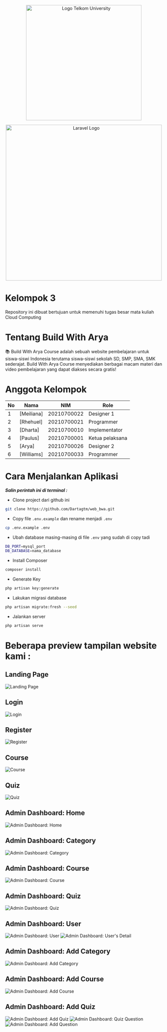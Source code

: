 <p align="center"><img src="https://telkomuniversity.ac.id/wp-content/uploads/2019/03/Logo-Telkom-University-png-3430x1174.png" width="370" alt="Logo Telkom University"></p>
<p align="center"><img src="https://raw.githubusercontent.com/laravel/art/master/logo-lockup/5%20SVG/2%20CMYK/1%20Full%20Color/laravel-logolockup-cmyk-red.svg" width="500" alt="Laravel Logo"></p>

# Kelompok 3

Repository ini dibuat bertujuan untuk memenuhi tugas besar mata kuliah Cloud Computing

# Tentang Build With Arya

📚 Build With Arya Course adalah sebuah website pembelajaran untuk siswa-siswi Indonesia terutama siswa-siswi sekolah SD, SMP, SMA, SMK sederajat. Build With Arya Course menyediakan berbagai macam materi dan video pembelajaran yang dapat diakses secara gratis!

# Anggota Kelompok

| No  | Nama                                                            | NIM        | Role            |
| --- | --------------------------------------------------------------- | ---------- | --------------- |
| 1   | [Meiliana]                                                      | 20210700022| Designer 1      |
| 2   | [Rhehuel]                                                       | 20210700021| Programmer      |
| 3   | [Dharta]                                                        | 20210700010| Implementator   |
| 4   | [Paulus]                                                        | 20210700001| Ketua pelaksana |
| 5   | [Arya]                                                          | 20210700026| Designer 2      |
| 6   | [Williams]                                                      | 20210700033| Programmer      |

# Cara Menjalankan Aplikasi

**_Salin perintah ini di terminal :_**

-   Clone project dari github ini

```bash
git clone https://github.com/Dartagtm/web_bwa.git
```

-   Copy file `.env.example` dan rename menjadi `.env`

```bash
cp .env.example .env
```

-   Ubah database masing-masing di file `.env` yang sudah di copy tadi

```bash
DB_PORT=mysql_port
DB_DATABASE=nama_database
```

-   Install Composer

```bash
composer install
```

-   Generate Key

```bash
php artisan key:generate
```

-   Lakukan migrasi database

```bash
php artisan migrate:fresh --seed
```

-   Jalankan server

```bash
php artisan serve
```

# Beberapa preview tampilan website kami :

## Landing Page

![Landing Page](https://raw.githubusercontent.com/SI-RPL-2023/SI4406_A_BidjiCourse/wisnu/public/img/screenshots/landing-page.png)

## Login

![Login](https://raw.githubusercontent.com/SI-RPL-2023/SI4406_A_BidjiCourse/wisnu/public/img/screenshots/login.png)

## Register

![Register](https://raw.githubusercontent.com/SI-RPL-2023/SI4406_A_BidjiCourse/wisnu/public/img/screenshots/register.png)

## Course

![Course](https://raw.githubusercontent.com/SI-RPL-2023/SI4406_A_BidjiCourse/wisnu/public/img/screenshots/course.png)

## Quiz

![Quiz](https://raw.githubusercontent.com/SI-RPL-2023/SI4406_A_BidjiCourse/wisnu/public/img/screenshots/quiz.png)

## Admin Dashboard: Home

![Admin Dashboard: Home](https://raw.githubusercontent.com/SI-RPL-2023/SI4406_A_BidjiCourse/wisnu/public/img/screenshots/admin-dashboard.png)

## Admin Dashboard: Category

![Admin Dashboard: Category](https://raw.githubusercontent.com/SI-RPL-2023/SI4406_A_BidjiCourse/wisnu/public/img/screenshots/categories-admin.png)

## Admin Dashboard: Course

![Admin Dashboard: Course](https://raw.githubusercontent.com/SI-RPL-2023/SI4406_A_BidjiCourse/wisnu/public/img/screenshots/courses-admin.png)

## Admin Dashboard: Quiz

![Admin Dashboard: Quiz](https://raw.githubusercontent.com/SI-RPL-2023/SI4406_A_BidjiCourse/wisnu/public/img/screenshots/quizzes-admin.png)

## Admin Dashboard: User

![Admin Dashboard: User](https://raw.githubusercontent.com/SI-RPL-2023/SI4406_A_BidjiCourse/wisnu/public/img/screenshots/users-admin.png)
![Admin Dashboard: User's Detail](https://raw.githubusercontent.com/SI-RPL-2023/SI4406_A_BidjiCourse/wisnu/public/img/screenshots/users-detail.png)

## Admin Dashboard: Add Category

![Admin Dashboard: Add Category](https://raw.githubusercontent.com/SI-RPL-2023/SI4406_A_BidjiCourse/wisnu/public/img/screenshots/add-category.png)

## Admin Dashboard: Add Course

![Admin Dashboard: Add Course](https://raw.githubusercontent.com/SI-RPL-2023/SI4406_A_BidjiCourse/wisnu/public/img/screenshots/add-course.png)

## Admin Dashboard: Add Quiz

![Admin Dashboard: Add Quiz](https://raw.githubusercontent.com/SI-RPL-2023/SI4406_A_BidjiCourse/wisnu/public/img/screenshots/add-quiz.png)
![Admin Dashboard: Quiz Question](https://raw.githubusercontent.com/SI-RPL-2023/SI4406_A_BidjiCourse/wisnu/public/img/screenshots/quiz-questions.png)
![Admin Dashboard: Add Question](https://raw.githubusercontent.com/SI-RPL-2023/SI4406_A_BidjiCourse/wisnu/public/img/screenshots/add-quiz-questions.png)
